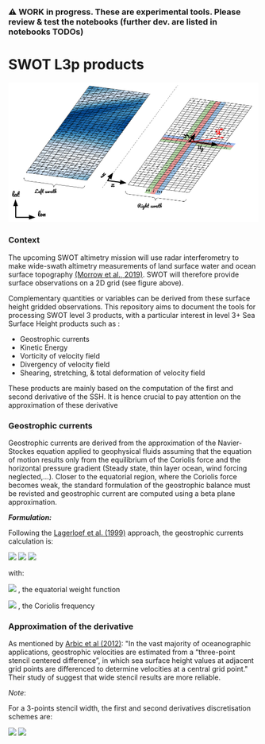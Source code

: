 ### :warning: WORK in progress. These are experimental tools. Please review & test the notebooks (further dev. are listed in notebooks TODOs)

# SWOT L3p products

<center><img src="./figures/image.png"/></center>

### Context

The upcoming SWOT altimetry mission will use radar interferometry to make wide-swath altimetry measurements of land surface water and ocean surface topography [(Morrow et al., 2019)](https://www.frontiersin.org/articles/10.3389/fmars.2019.00232/full). SWOT will therefore provide surface observations on a 2D grid (see figure above).

Complementary quantities or variables can be derived from these surface height gridded observations. This repository aims to document the tools for processing SWOT level 3 products, with a particular interest in level 3+ Sea Surface Height products such as : 
 
- Geostrophic currents
- Kinetic Energy
- Vorticity of velocity field
- Divergency of velocity field
- Shearing, stretching, & total deformation of velocity field

These products are mainly based on the computation of the first and second derivative of the SSH. It is hence crucial to pay attention on the approximation of these derivative 


### Geostrophic currents 

Geostrophic currents are derived from the approximation of the Navier-Stockes equation applied to geophysical fluids assuming that the equation of motion results only from the equilibrium of the Coriolis force and the horizontal pressure gradient (Steady state, thin layer ocean, wind forcing neglected,...). Closer to the equatorial region, where the Coriolis force becomes weak, the standard formulation of the geostrophic balance must be revisted and geostrophic current are computed using a beta plane approximation.   


**_Formulation:_** 

Following the [Lagerloef et al. (1999)](https://agupubs.onlinelibrary.wiley.com/doi/epdf/10.1029/1999JC900197) approach, the geostrophic currents calculation is:


<img src="https://render.githubusercontent.com/render/math?math={\color{white} u_g(x,y) = - (1 - w_b(x,y)) \frac{g}{f(x,y)}\frac{\partial h(x,y)}{\partial y} -  w_b(x,y) \frac{g}{\beta}\frac{\partial^2 h}{\partial y^2}}#gh-dark-mode-only">

<img src="https://render.githubusercontent.com/render/math?math={\color{white} v_g(x,y) = (1 - w_b(x,y)) \frac{g}{f(x,y)}\frac{\partial h(x,y)}{\partial x} + w_b(x,y) \frac{g}{\beta}\frac{\partial^2 h}{\partial{y} \partial{x}} }#gh-dark-mode-only">

<img src="https://render.githubusercontent.com/render/math?math={\color{white} \vec{U_g} = u_g.\vec{x} + v_g.\vec{y}  }#gh-dark-mode-only">

with: 

<img src="https://render.githubusercontent.com/render/math?math={\color{white} w_b(x,y) = e^{-(\frac{latitude(x,y)}{2.2^{\circ}} )^2}    }#gh-dark-mode-only"> , the equatorial weight function

<img src="https://render.githubusercontent.com/render/math?math={\color{white}f(x,y) = 2 \Omega sin(latitude(x,y))    }#gh-dark-mode-only"> , the Coriolis frequency


### Approximation of the derivative

As mentioned by [Arbic et al (2012)](https://agupubs.onlinelibrary.wiley.com/doi/full/10.1029/2011JC007367): "In the vast majority of oceanographic applications, geostrophic velocities are estimated from a “three-point stencil centered difference”, in which sea surface height values at adjacent grid points are differenced to determine velocities at a central grid point." Their study of suggest that wide stencil results are more reliable.

*Note*:

For a 3-points stencil width, the first and second derivatives discretisation schemes are:

<img src="https://render.githubusercontent.com/render/math?math={\color{white} \frac{\partial h(x,y)}{\partial y} = \frac{ h(i, j+1) - h(i, j-1) } {2 dy}  }#gh-dark-mode-only">

<img src="https://render.githubusercontent.com/render/math?math={\color{white} \frac{\partial h(x,y)}{\partial x} = \frac{ h(i+1, j) - h(i-1, j) } {2 dx}  }#gh-dark-mode-only">




